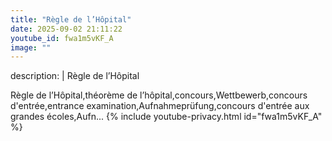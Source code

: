 ```yaml
---
title: "Règle de l’Hôpital"
date: 2025-09-02 21:11:22 
youtube_id: fwa1m5vKF_A
image: ""
---
```

description: |
  Règle de l’Hôpital
  
  
  
  
  Règle de l’Hôpital,théorème de l’hôpital,concours,Wettbewerb,concours d'entrée,entrance examination,Aufnahmeprüfung,concours d'entrée aux grandes écoles,Aufn...
{% include youtube-privacy.html id="fwa1m5vKF_A" %}
